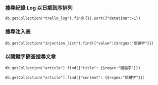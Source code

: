 ### 搜尋紀錄 Log 以日期到序排列
``` nodejs
db.getCollection("trello_log").find({}).sort({"datetime":-1})
```
### 搜尋注入表
``` nodejs
db.getCollection("injection_list").find({"value":{$regex:"關鍵字"}})
```
### 以關鍵字篩查搜尋文章
``` nodejs
db.getCollection("article").find({"title": {$regex:"關鍵字"}})
```

``` nodejs
db.getCollection("article").find({"content": {$regex:"關鍵字"}})
```